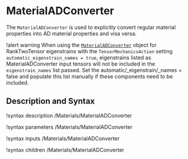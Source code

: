 # MaterialADConverter

The `MaterialADConverter` is used to explicitly convert regular material
properties into AD material properties and visa versa.

!alert warning When using the [`MaterialADConverter`](MaterialADConverter.md) object
for RankTwoTensor eigenstrains with the
`TensorMechanicsAction` setting
`automatic_eigenstrain_names = true`, eigenstrains listed as MaterialADConverter
input  tensors will not be included in the `eigenstrain_names` list passed. Set
the automatic/_eigenstrain/_names = false and populate this list manually if
these components need to be included.

## Description and Syntax

!syntax description /Materials/MaterialADConverter

!syntax parameters /Materials/MaterialADConverter

!syntax inputs /Materials/MaterialADConverter

!syntax children /Materials/MaterialADConverter
